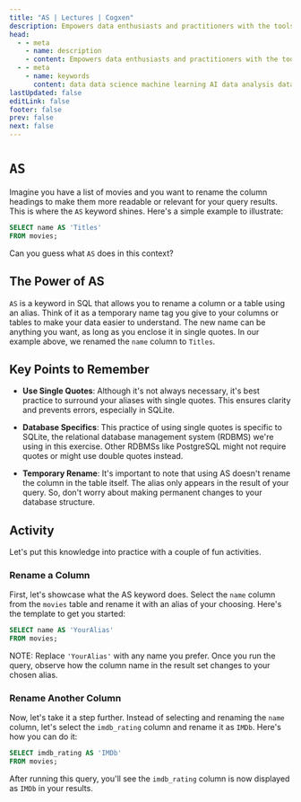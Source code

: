 ```yaml
---
title: "AS | Lectures | Cogxen"
description: Empowers data enthusiasts and practitioners with the tools and knowledge to unlock the potential of data.
head:
  - - meta
    - name: description
    - content: Empowers data enthusiasts and practitioners with the tools and knowledge to unlock the potential of data.
  - - meta
    - name: keywords
      content: data data science machine learning AI data analysis data-driven data enthusiasts data practitioners
lastUpdated: false
editLink: false
footer: false
prev: false
next: false
---
```


# `AS`

Imagine you have a list of movies and you want to rename the column headings to make them more readable or relevant for your query results. This is where the `AS` keyword shines. Here's a simple example to illustrate:

```sql
SELECT name AS 'Titles'
FROM movies;
```

Can you guess what `AS` does in this context?

## The Power of AS

`AS` is a keyword in SQL that allows you to rename a column or a table using an alias. Think of it as a temporary name tag you give to your columns or tables to make your data easier to understand. The new name can be anything you want, as long as you enclose it in single quotes. In our example above, we renamed the `name` column to `Titles`.

## Key Points to Remember

- **Use Single Quotes**: Although it's not always necessary, it's best practice to surround your aliases with single quotes. This ensures clarity and prevents errors, especially in SQLite.

- **Database Specifics**: This practice of using single quotes is specific to SQLite, the relational database management system (RDBMS) we're using in this exercise. Other RDBMSs like PostgreSQL might not require quotes or might use double quotes instead.

- **Temporary Rename**: It's important to note that using AS doesn't rename the column in the table itself. The alias only appears in the result of your query. So, don't worry about making permanent changes to your database structure.

## Activity

Let's put this knowledge into practice with a couple of fun activities.

### Rename a Column

First, let's showcase what the AS keyword does. Select the `name` column from the `movies` table and rename it with an alias of your choosing. Here's the template to get you started:

```sql
SELECT name AS 'YourAlias'
FROM movies;
```

NOTE: Replace `'YourAlias'` with any name you prefer. Once you run the query, observe how the column name in the result set changes to your chosen alias.

<ImageCard
img_url="https://i.imgur.com/3mTo1Ph.png"
caption="Query Results"
copyright_owner="codecademy.com"
:bordered="true"
/>

### Rename Another Column

Now, let's take it a step further. Instead of selecting and renaming the `name` column, let's select the `imdb_rating` column and rename it as `IMDb`. Here's how you can do it:

```sql
SELECT imdb_rating AS 'IMDb'
FROM movies;
```

After running this query, you'll see the `imdb_rating` column is now displayed as `IMDb` in your results.

<ImageCard
img_url="https://i.imgur.com/A3uZKiE.png"
caption="Query Results"
copyright_owner="codecademy.com"
:bordered="true"
/>
